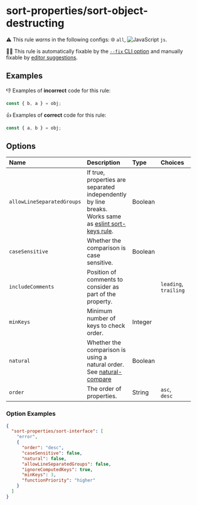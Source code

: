 # sort-properties/sort-object-destructing

⚠️ This rule _warns_ in the following configs: 🌐 `all`, ![JavaScript](https://img.shields.io/badge/-JS-F7DF1E?style=flat-square) `js`.

🔧💡 This rule is automatically fixable by the [`--fix` CLI option](https://eslint.org/docs/latest/user-guide/command-line-interface#--fix) and manually fixable by [editor suggestions](https://eslint.org/docs/latest/use/core-concepts#rule-suggestions).

<!-- end auto-generated rule header -->

## Examples

👎 Examples of **incorrect** code for this rule:

```ts
const { b, a } = obj;
```

👍 Examples of **correct** code for this rule:

```ts
const { a, b } = obj;
```

## Options

<!-- begin auto-generated rule options list -->

| Name                       | Description                                                                                                                                                         | Type    | Choices               | Default   |
| :------------------------- | :------------------------------------------------------------------------------------------------------------------------------------------------------------------ | :------ | :-------------------- | :-------- |
| `allowLineSeparatedGroups` | If true, properties are separated independently by line breaks. Works same as [eslint sort-keys rule](https://eslint.org/docs/latest/rules/sort-keys#rule-details). | Boolean |                       | `true`    |
| `caseSensitive`            | Whether the comparison is case sensitive.                                                                                                                           | Boolean |                       | `true`    |
| `includeComments`          | Position of comments to consider as part of the property.                                                                                                           |         | `leading`, `trailing` | `leading` |
| `minKeys`                  | Minimum number of keys to check order.                                                                                                                              | Integer |                       | `2`       |
| `natural`                  | Whether the comparison is using a natural order. See [natural-compare](https://www.npmjs.com/package/natural-compare)                                               | Boolean |                       | `true`    |
| `order`                    | The order of properties.                                                                                                                                            | String  | `asc`, `desc`         | `asc`     |

<!-- end auto-generated rule options list -->

### Option Examples

```json
{
  "sort-properties/sort-interface": [
    "error",
    {
      "order": "desc",
      "caseSensitive": false,
      "natural": false,
      "allowLineSeparatedGroups": false,
      "ignoreComputedKeys": true,
      "minKeys": 3,
      "functionPriority": "higher"
    }
  ]
}
```
